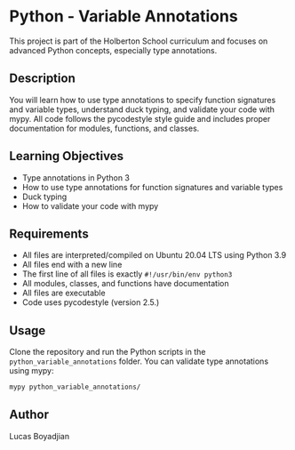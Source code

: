 
# Python - Variable Annotations

This project is part of the Holberton School curriculum and focuses on advanced Python concepts, especially type annotations.

## Description
You will learn how to use type annotations to specify function signatures and variable types, understand duck typing, and validate your code with mypy. All code follows the pycodestyle style guide and includes proper documentation for modules, functions, and classes.

## Learning Objectives
- Type annotations in Python 3
- How to use type annotations for function signatures and variable types
- Duck typing
- How to validate your code with mypy

## Requirements
- All files are interpreted/compiled on Ubuntu 20.04 LTS using Python 3.9
- All files end with a new line
- The first line of all files is exactly `#!/usr/bin/env python3`
- All modules, classes, and functions have documentation
- All files are executable
- Code uses pycodestyle (version 2.5.)

## Usage
Clone the repository and run the Python scripts in the `python_variable_annotations` folder. You can validate type annotations using mypy:

```bash
mypy python_variable_annotations/
```

## Author
Lucas Boyadjian

